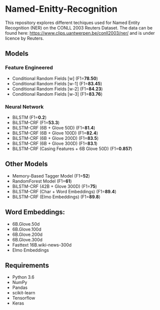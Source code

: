 # Named-Enitty-Recognition

This repository explores different techiques used for Named Entity Recognition (NER) on the CONLL 2003 Reuters Dataset. The data can be found here: https://www.clips.uantwerpen.be/conll2003/ner/ and is under licence by Reuters. 

## Models
### Feature Engineered
- Conditional Random Fields [w] (F1=**78.50**) 
- Conditional Random Fields [w-1] (F1=**83.45**) 
- Conditional Random Fields [w-2] (F1=**84.23**) 
- Conditional Random Fields [w-3] (F1=**83.76**) 

### Neural Network 
- BiLSTM (F1=**0.2**)
- BiLSTM-CRF (F1=**53.3**)
- BiLSTM-CRF (6B + Glove 50D) (F1=**81.4**)
- BiLSTM-CRF (6B + Glove 100D) (F1=**82.4**)
- BiLSTM-CRF (6B + Glove 200D) (F1=**83.5**)
- BiLSTM-CRF (6B + Glove 300D) (F1=**83.1**)
- BiLSTM-CRF (Casing Features + 6B Glove 50D) (F1=**0.857**)

## Other Models
- Memory-Based Tagger Model (F1=**52**) 
- RandomForest Model (F1=**61**) 
- BiLSTM-CRF (42B + Glove 300D) (F1=**75**)
- BiLSTM-CRF (Char + Word Embeddings) (F1=**89.4**)
- BiLSTM-CRF (Elmo Embeddings) (F1=**89.8**)

## Word Embeddings:
- 6B.Glove.50d
- 6B.Glove.100d
- 6B.Glove.200d
- 6B.Glove.300d
- Fasttext 16B.wiki-news-300d
- Elmo Embeddings

## Requirements
- Python 3.6
- NumPy
- Pandas
- scikit-learn
- Tensorflow
- Keras
